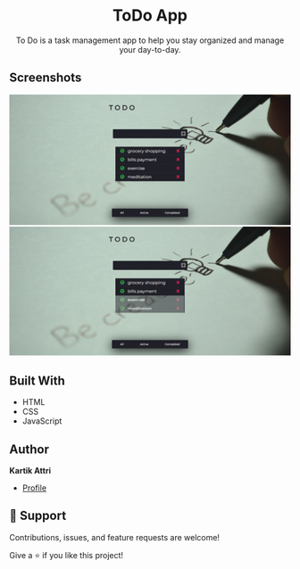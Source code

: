 <h1 align="center">ToDo App</h1>

<p align="center">To Do is a task management app to help you stay organized and manage your day-to-day. 
</p>

## Screenshots

![](screenshots/todo_app_screen1.PNG)
![](screenshots/todo_app_screen2.PNG)

## Built With

- HTML
- CSS
- JavaScript

## Author

**Kartik Attri**

- [Profile](https://github.com/kartik-05 "Kartik Attri")

## 🤝 Support

Contributions, issues, and feature requests are welcome!

Give a ⭐️ if you like this project!
